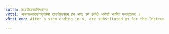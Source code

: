```yaml
---
sutra: टाङसिङसामिनात्स्याः
vRtti: अकारान्तादङ्गादुत्तरेषां टाङसिङसाम् इन आत् स्य इत्येते आदेशो भवन्ति यथासंख्यम् ॥
vRtti_eng: After a stem ending in अ, are substituted इन for the Instrumental ending; आ आत् for the Ablative ending अस्, and स्य for the Genitive ending अस् ॥

---
```

